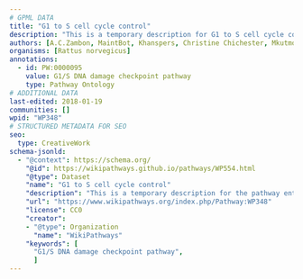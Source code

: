 ```yaml
---
# GPML DATA
title: "G1 to S cell cycle control"
description: "This is a temporary description for G1 to S cell cycle control"
authors: [A.C.Zambon, MaintBot, Khanspers, Christine Chichester, Mkutmon]
organisms: [Rattus norvegicus]
annotations:
  - id: PW:0000095
    value: G1/S DNA damage checkpoint pathway
    type: Pathway Ontology
# ADDITIONAL DATA
last-edited: 2018-01-19
communities: []
wpid: "WP348"
# STRUCTURED METADATA FOR SEO
seo:
  type: CreativeWork
schema-jsonld:
  - "@context": https://schema.org/
    "@id": https://wikipathways.github.io/pathways/WP554.html
    "@type": Dataset
    "name": "G1 to S cell cycle control"
    "description": "This is a temporary description for the pathway entitled: G1 to S cell cycle control"
    "url": "https://www.wikipathways.org/index.php/Pathway:WP348"
    "license": CC0
    "creator":
    - "@type": Organization
      "name": "WikiPathways"
    "keywords": [
      "G1/S DNA damage checkpoint pathway",
      ]
---
```

